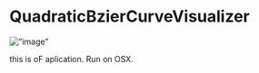 # QuadraticBzierCurveVisualizer




<img alt=”image” src=”ScreenShot.png” />

this is oF aplication.
Run on OSX.
